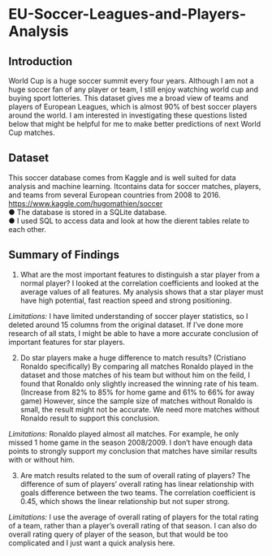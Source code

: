 # EU-Soccer-Leagues-and-Players-Analysis
## Introduction
World Cup is a huge soccer summit every four years. Although I am not a huge soccer fan of
any player or team, I still enjoy watching world cup and buying sport lotteries. This dataset gives me a broad view of teams and players of European Leagues, which is almost 90% of best soccer players around the world. I am interested in investigating these questions listed below that might be helpful for me to make better predictions of next World Cup matches.

## Dataset

This soccer database comes from Kaggle and is well suited for data analysis and machine learning. Itcontains data for soccer matches, players, and teams from several European countries from 2008 to 2016. https://www.kaggle.com/hugomathien/soccer <br>
● The database is stored in a SQLite database. <br>
● I used SQL to access data and look at how the dierent tables relate to each other. <br>

## Summary of Findings

1. What are the most important features to distinguish a star player from a normal player?
I looked at the correlation coefficients and looked at the average values of all features. My analysis shows that a star player must have high potential, fast reaction speed and strong positioning.

_Limitations:_ I have limited understanding of soccer player statistics, so I deleted around 15 columns from the original dataset. If I’ve done more research of all stats, I might be able to have a more accurate conclusion of important features for star players.

2. Do star players make a huge difference to match results? (Cristiano Ronaldo specifically) By comparing all matches Ronaldo played in the dataset and those matches of his team but without him on the feild, I found that Ronaldo only slightly increased the winning rate of his team. (Increase from 82% to 85% for home game and 61% to 66% for away game) However, since the sample size of matches without Ronaldo is small, the result might not be accurate. We need more matches without Ronaldo result to support this conclusion.

_Limitations:_ Ronaldo played almost all matches. For example, he only missed 1 home game in the season 2008/2009. I don’t have enough data points to strongly support my conclusion that matches have similar results with or without him.

3. Are match results related to the sum of overall rating of players? The difference of sum of players’ overall rating has linear relationship with goals difference between the two teams. The correlation coefficient is 0.45, which shows the linear relationship but not super strong.

_Limitations:_ I use the average of overall rating of players for the total rating of a team, rather than a player’s overall rating of that season. I can also do overall rating query of player of the season, but that would be too complicated and I just want a quick analysis here.

